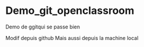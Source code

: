 Demo_git_openclassroom
======================

Demo de ggitqui se passe bien

Modif depuis github
Mais aussi depuis la machine local
